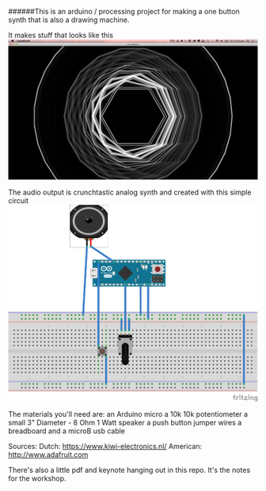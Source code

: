 ######This is an arduino / processing project for making a one button synth that is also a drawing machine. 

It makes stuff that looks like this 
![output image](output.png)	

The audio output is crunchtastic analog synth and created with this simple circuit
![circut](circuit_bb.png) 

The materials you'll need are: 
an Arduino micro
a 10k 10k potentiometer
a small 3" Diameter - 8 Ohm 1 Watt speaker
a push button
jumper wires 
a breadboard 
and a microB usb cable

Sources: 
Dutch: https://www.kiwi-electronics.nl/ 
American: http://www.adafruit.com

There's also a little pdf and keynote hanging out in this repo. It's the notes for the workshop. 
